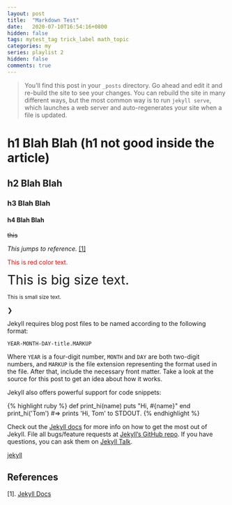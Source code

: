 ```yaml
---
layout: post
title:  "Markdown Test"
date:   2020-07-10T16:54:16+0800
hidden: false
tags: mytest_tag trick_label math_topic
categories: my
series: playlist 2
hidden: false
comments: true
---
```

> You’ll find this post in your `_posts` directory. Go ahead and edit it and re-build the site to see your changes. You can rebuild the site in many different ways, but the most common way is to run `jekyll serve`, which launches a web server and auto-regenerates your site when a file is updated.

<!--more-->

# h1 Blah Blah (h1 not good inside the article)  
## h2 Blah Blah
### h3 Blah Blah
#### h4 Blah Blah
~~this~~

*This jumps to reference.* [[1]](#jekyll-docs)

<p><font style="color:red">This is red color text.</font></p>
<p><font style="font-size: 30px;">This is big size text.</font></p>
<p><font style="font-size: 12px;">This is small size text.</font></p>

❯


Jekyll requires blog post files to be named according to the following format:

`YEAR-MONTH-DAY-title.MARKUP`

Where `YEAR` is a four-digit number, `MONTH` and `DAY` are both two-digit numbers, and `MARKUP` is the file extension representing the format used in the file. After that, include the necessary front matter. Take a look at the source for this post to get an idea about how it works.

Jekyll also offers powerful support for code snippets:

{% highlight ruby %}
def print_hi(name)
  puts "Hi, #{name}"
end
print_hi('Tom')
#=> prints 'Hi, Tom' to STDOUT.
{% endhighlight %}

Check out the [Jekyll docs][jekyll-docs] for more info on how to get the most out of Jekyll. File all bugs/feature requests at [Jekyll’s GitHub repo][jekyll-gh]. If you have questions, you can ask them on [Jekyll Talk][jekyll-talk].

[jekyll](https://github.com/jekyll/jekyll)

## References

<a name="jekyll-docs"></a>\[1\]. [Jekyll Docs][jekyll-docs]



[jekyll-docs]: https://jekyllrb.com/docs/home
[jekyll-gh]:   https://github.com/jekyll/jekyll
[jekyll-talk]: https://talk.jekyllrb.com/
